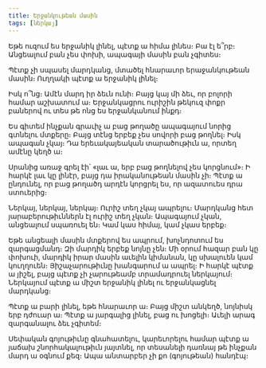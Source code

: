 ```yaml
---
title: Երջանկութեան մասին
tags: [ներկայ]
---
```


Եթե ուզում ես երջանիկ լինել, պէտք ա հիմա լինես։ Բա էլ ե՞րբ։ Անցեալում բան չես փոխի, ապագայի մասին բան չգիտես։

Պէտք չի սպասել մարդկանց, մտածել հնարաւոր երաջանկութեան մասին։ Ուղղակի պէտք ա երջանիկ լինել։

Իսկ ո՞նց։ Ամէն մարդ իր ձեւն ունի։ Բայց կայ մի ձեւ, որ բոլորի համար աշխատում ա։ Երջանկացրու ուրիշին թեկուզ փոքր բաներով ու տես թե ոնց ես երջանկանում ինքդ։

Ես գիտեմ ինչքան գրաւիչ ա բաց թողածը ապագայում նորից գտնելու մտքերը։ Բայց տէնց երբեք չես սովորի բաց թողնել։ Իսկ ապագան չկայ։ Դա երեւակայեական տարածութիւն ա, որտեղ ամէնը կեղծ ա։

Սրանից առաջ գրել էի՝ «լաւ ա, երբ բաց թողնելով չես կորցնում»։ Ի հարկէ լաւ կը լինէր, բայց դա իրականութեան մասին չի։ Պէտք ա ընդունել, որ բաց թողածդ արդէն կորցրել ես, որ ազատուես դրա ստուերից։

Ներկայ, ներկայ, ներկայ։ Ուրիշ տեղ չկայ ապրելու։ Մարդկանց հետ յարաբերութիւններն էլ ուրիշ տեղ չկան։ Ապագայում չկան, անցեալում սպառուել են։ Կամ կաս հիմայ, կամ չկաս երբեք։

Եթե անցեալի մասին մտքերով ես ապրում, խոչնդոտում ես զարգացմանդ։ Զի մարդիկ երբեք նոյնը չեն։ Մի օրում հազար բան կը փոխուի, մարդիկ իրար մասին աւելին կիմանան, կը սխալուեն կամ կուղղուեն։ Յիշաչարութիւնը խանգարում ա ապրել։ Ի հարկէ պէտք ա յիշել, բայց պէտք չի չարութեամբ տրամադրուել ներկայում։ Ներկայում պէտք ա միշտ երջանիկ լինել ու երջանկացնել մարդկանց։

Պէտք ա բարի լինել, եթե հնարաւոր ա։ Բայց միշտ անկեղծ, նոյնիսկ երբ դժուար ա։ Պէտք ա յարգալից լինել, բաց ու խոցելի։ Աւելի արագ զարգանալու ձեւ չգիտեմ։

Սեփական գոյութիւնը գնահատելու, կարեւորելու համար պէտք ա յաճախ շնորհակալութիւն յայտնել, որ տեսանելի դառնայ թե ինչքան մարդ ա օգնում քեզ։ Ապա անտարբեր չի քո (գոյութեան) հանդէպ։
